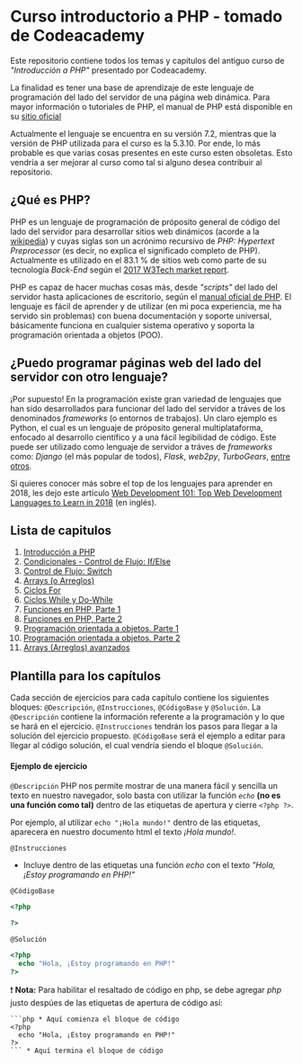 # Curso introductorio a PHP - tomado de Codeacademy

Este repositorio contiene todos los temas y capítulos del antiguo curso de _"Introducción a PHP"_ presentado por Codeacademy.

La finalidad es tener una base de aprendizaje de este lenguaje de programación del lado del servidor de una página web dinámica. Para mayor información o tutoriales de PHP, el manual de PHP está disponible en su [sitio oficial](http://php.net/manual/es/)

Actualmente el lenguaje se encuentra en su versión 7.2, mientras que la versión de PHP utilizada para el curso es la 5.3.10. Por ende, lo más probable es que varias cosas presentes en este curso esten obsoletas. Esto vendría a ser mejorar al curso como tal si alguno desea contribuir al repositorio.

## ¿Qué es PHP?

PHP es un lenguaje de programación de próposito general de código del lado del servidor para desarrollar sitios web dinámicos (acorde a la [wikipedia](https://es.wikipedia.org/wiki/PHP)) y cuyas siglas son un acrónimo recursivo de _PHP: Hypertext Preprocessor_ (es decir, no explica el significado completo de PHP). Actualmente es utilizado en el 83.1 % de sitios web como parte de su tecnología _Back-End_ según el [ 2017 W3Tech market report](https://w3techs.com/technologies/details/pl-php/all/all).

PHP es capaz de hacer muchas cosas más, desde _"scripts"_ del lado del servidor hasta aplicaciones de escritorio, según el [manual oficial de PHP](http://php.net/manual/es/intro-whatcando.php). El lenguaje es fácil de aprender y de utilizar (en mi poca experiencia, me ha servido sin problemas) con buena documentación y soporte universal, básicamente funciona en cualquier sistema operativo y soporta la programación orientada a objetos (POO).

## ¿Puedo programar páginas web del lado del servidor con otro lenguaje?

¡Por supuesto! En la programación existe gran variedad de lenguajes que han sido desarrollados para funcionar del lado del servidor a tráves de los denominados _frameworks_ (o entornos de trabajos). Un claro ejemplo es Python, el cual es un lenguaje de próposito general multiplataforma, enfocado al desarrollo científico y a una fácil legibilidad de código. Este puede ser utilizado como lenguaje de servidor a tráves de _frameworks_ como: _Django_ (el más popular de todos), _Flask_, _web2py_, _TurboGears_, [entre otros](https://wiki.python.org/moin/WebFrameworks).

Si quieres conocer más sobre el top de los lenguajes para aprender en 2018, les dejo este artículo [Web Development 101: Top Web Development Languages to Learn in 2018](https://www.upwork.com/blog/2017/11/top-web-development-languages-2018/) (en inglés).

## Lista de capitulos
1. [Introducción a PHP](Capitulo1.md)
2. [Condicionales - Control de Flujo: If/Else](Capitulo2.md)
3. [Control de Flujo: Switch](Capitulo3.md)
4. [Arrays (o Arreglos)](Capitulo4.md)
5. [Ciclos For](Capitulo5.md)
6. [Ciclos While y Do-While](Capitulo6.md)
7. [Funciones en PHP, Parte 1](Capitulo7.md)
8. [Funciones en PHP, Parte 2](Capitulo8.md)
9. [Programación orientada a objetos, Parte 1](Capitulo9.md)
10. [Programación orientada a objetos, Parte 2](Capitulo10.md)
11. [Arrays (Arreglos) avanzados](Capitulo11.md)


## Plantilla para los capítulos

Cada sección de ejercicios para cada capítulo contiene los siguientes bloques: `@Descripción`, `@Instrucciones`, `@CódigoBase` y `@Solución`. La `@Descripción` contiene la información referente a la programación y lo que se hará en el ejercicio. `@Instrucciones` tendrán los pasos para llegar a la solución del ejercicio propuesto. `@CódigoBase` será el ejemplo a editar para llegar al código solución, el cual vendría siendo el bloque `@Solución`.

#### Ejemplo de ejercicio

`@Descripción`
PHP nos permite mostrar de una manera fácil y sencilla un texto en nuestro navegador, solo basta con utilizar la función _`echo`_ **(no es una función como tal)** dentro de las etiquetas de apertura y cierre `<?php ?>`.

Por ejemplo, al utilizar `echo "¡Hola mundo!"` dentro de las etiquetas, aparecera en nuestro documento html el texto _¡Hola mundo!_.

`@Instrucciones`
- Incluye dentro de las etiquetas una función _echo_ con el texto _"Hola, ¡Estoy programando en PHP!"_

`@CódigoBase`
```php
<?php

?>
```

`@Solución`
```php
<?php
  echo "Hola, ¡Estoy programando en PHP!"
?>
```

:heavy_exclamation_mark: **Nota:** Para habilitar el resaltado de código en php, se debe agregar _php_ justo despúes de las etiquetas de apertura de código así:

```
```php * Aquí comienza el bloque de código
<?php
  echo "Hola, ¡Estoy programando en PHP!"
?>
``` * Aquí termina el bloque de código
```
